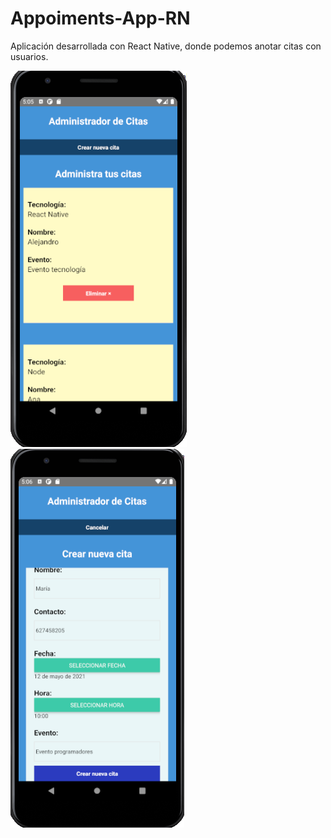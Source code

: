 ﻿# Appoiments-App-RN
Aplicación desarrollada con React Native, donde podemos anotar citas con usuarios.

![appoiments app](https://github.com/saragb91/Appoiment-App-RN/blob/main/administrador%20de%20citas.png) 
![appoiments app](https://github.com/saragb91/Appoiment-App-RN/blob/main/administrador%20de%20citas2.png)
